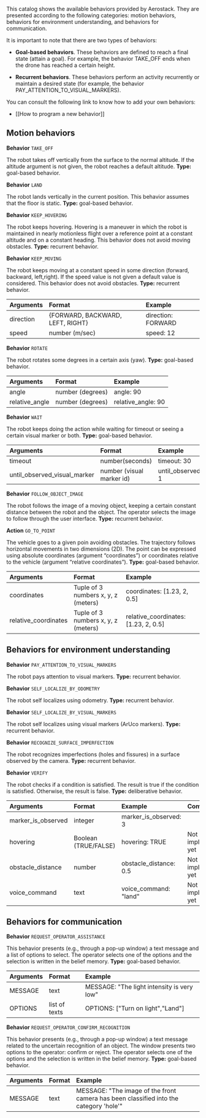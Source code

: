 
This catalog shows the available behaviors provided by Aerostack. They are presented according to the following categories: motion behaviors, behaviors for environment understanding, and behaviors for communication.

It is important to note that there are two types of behaviors: 

- **Goal-based behaviors**. These behaviors are defined to reach a final state (attain a goal). For example, the behavior TAKE_OFF ends when the drone has reached a certain height. 

- **Recurrent behaviors**. These behaviors perform an activity recurrently or maintain a desired state (for example, the behavior PAY_ATTENTION_TO_VISUAL_MARKERS).

You can consult the following link to know how to add your own behaviors:

- [[How to program a new behavior]]

## Motion behaviors

**Behavior** `TAKE_OFF`

The robot takes off vertically from the surface to the normal altitude. If the altitude argument is not given, the robot reaches a default altitude. **Type:** goal-based behavior.

**Behavior** `LAND`

The robot lands vertically in the current position. This behavior assumes that the floor is static. **Type:** goal-based behavior.

**Behavior** `KEEP_HOVERING`

The robot keeps hovering. Hovering is a maneuver in which the robot is maintained in nearly motionless flight over a reference point at a constant altitude and on a constant heading. This behavior does not avoid moving obstacles. **Type:** recurrent behavior.

**Behavior** `KEEP_MOVING`

The robot keeps moving at a constant speed in some direction (forward, backward, left,right). If the speed value is not given a default value is considered. This behavior does not avoid obstacles. **Type:** recurrent behavior.

| Arguments    |   Format  |  Example |  
| :-----------| :---------| :--------|
| direction |{FORWARD, BACKWARD, LEFT, RIGHT}|direction: FORWARD |			
| speed |number (m/sec)|speed: 12|

**Behavior** `ROTATE`

The robot rotates some degrees in a certain axis (yaw). **Type:** goal-based behavior.

| Arguments    |   Format  |  Example |  
| :-----------| :---------| :--------|			
| angle |number (degrees)|angle: 90|
| relative_angle |number (degrees)|relative_angle: 90|

**Behavior** `WAIT`

The robot keeps doing the action while waiting for timeout or seeing a certain visual marker or both. **Type:** goal-based behavior.

| Arguments    |   Format  |  Example |  
| :-----------| :---------| :--------|
| timeout| number(seconds) | timeout: 30 |			
| until_observed_visual_marker | number (visual marker id)|until_observed_visual_marker: 1|

**Behavior** `FOLLOW_OBJECT_IMAGE`

The robot follows the image of a moving object, keeping a certain constant distance between the robot and the object. The operator selects the image to follow through the user interface. **Type:** recurrent behavior.

**Action** `GO_TO_POINT`

The vehicle goes to a given poin avoiding obstacles. The trajectory follows horizontal movements in two dimensions (2D). The point can be expressed using absolute coordinates (argument “coordinates”) or coordinates relative to the vehicle (argument “relative coordinates”). **Type:** goal-based behavior.

| Arguments    |   Format  |  Example |  
| :-----------| :---------| :--------|
| coordinates |Tuple of 3 numbers x, y, z (meters)|coordinates: [1.23, 2, 0.5]|	
| relative_coordinates |Tuple of 3 numbers x, y, z (meters)|relative_coordinates: [1.23, 2, 0.5]|			 


## Behaviors for environment understanding


**Behavior** `PAY_ATTENTION_TO_VISUAL_MARKERS`

The robot pays attention to visual markers. **Type:** recurrent behavior.

**Behavior** `SELF_LOCALIZE_BY_ODOMETRY`

The robot self localizes using odometry. **Type:** recurrent behavior.

**Behavior** `SELF_LOCALIZE_BY_VISUAL_MARKERS`

The robot self localizes using visual markers (ArUco markers). **Type:** recurrent behavior.

**Behavior** `RECOGNIZE_SURFACE_IMPERFECTION`

The robot recognizes imperfections (holes and fissures) in a surface observed by the camera. **Type:** recurrent behavior.

**Behavior** `VERIFY`

The robot checks if a condition is satisfied. The result is true if the condition is satisfied. Otherwise, the result is false. **Type:** deliberative behavior.

| Arguments    |   Format  |  Example |  Comments | 
| :-----------| :---------| :--------|:--------|
| marker_is_observed |integer| marker_is_observed: 3||			
| hovering |Boolean (TRUE/FALSE)|hovering: TRUE| Not implemented yet|			 
| obstacle_distance |number|obstacle_distance: 0.5| Not implemented yet|	
| voice_command |text|voice_command: "land"| Not implemented yet|

## Behaviors for communication

**Behavior** `REQUEST_OPERATOR_ASSISTANCE`

This behavior presents (e.g., through a pop-up window) a text message and a list of options to select. The operator selects one of the options and the selection is written in the belief memory. **Type:** goal-based behavior.

| Arguments    |   Format  |  Example |  
| :-----------| :---------| :--------|
| MESSAGE |text| MESSAGE: "The light intensity is very low"|
| OPTIONS |list of texts| OPTIONS: ["Turn on light","Land"]|

**Behavior** `REQUEST_OPERATOR_CONFIRM_RECOGNITION`

This behavior presents (e.g., through a pop-up window) a text message related to the uncertain recognition of an object. The window presents two options to the operator: confirm or reject. The operator selects one of the options and the selection is written in the belief memory. **Type:** goal-based behavior.

| Arguments    |   Format  |  Example |  
| :-----------| :---------| :--------|
| MESSAGE |text| MESSAGE: "The image of the front camera has been classified into the category 'hole'"|



